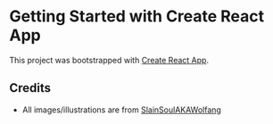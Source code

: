 # Getting Started with Create React App

This project was bootstrapped with [Create React App](https://github.com/facebook/create-react-app).

## Credits 
- All images/illustrations are from [SlainSoulAKAWolfang](https://br.pinterest.com/SlainsoulAKAWolfang/game-of-thrones-all-houses/)
